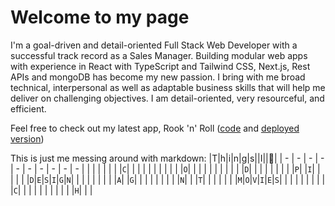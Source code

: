 # Welcome to my page

I'm a goal-driven and detail-oriented Full Stack Web Developer with a successful
track record as a Sales Manager. Building modular web apps with experience in
React with TypeScript and Tailwind CSS, Next.js, Rest APIs and mongoDB has
become my new passion. I bring with me broad technical, interpersonal as well
as adaptable business skills that will help me deliver on challenging objectives. I
am detail-oriented, very resourceful, and efficient.

Feel free to check out my latest app, Rook 'n' Roll ([code](https://github.com/alex-ar10/chess-app) and [deployed version](https://chess-app-six.vercel.app/))

This is just me messing around with markdown:
|T|h|i|n|g|s||I||💚|
| - | - | - | - | - | - | - | - | - | - |
| | | | | | |`C`| | | |
| | | | | | |`O`| | | |
| | | | | | |`D`| | | |
| | | | |`P`| |`I`| | | |
| |`D`|`E`|`S`|`I`|`G`|`N`| | | |
| | | | |`A`| |`G`| | | |
| | | | |`N`| | |`T`| | |
| | | |`M`|`O`|`V`|`I`|`E`|`S`| |
| | | | | | | |`C`| | |
| | | | | | | |`H`| | |
